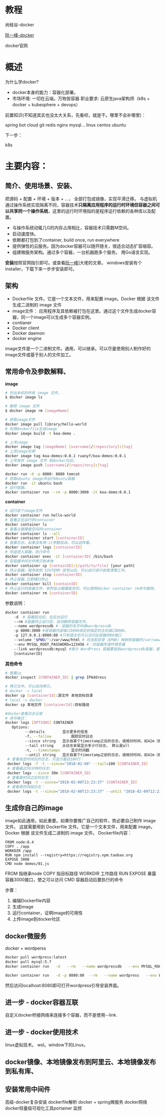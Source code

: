 # 教程
尚硅谷-docker

[阮一峰-docker][阮一峰-docker]

docker官网

# 概述
为什么学docker?
- docker本身的能力：容器化部署。
- 市场环境: 一切在云端，万物皆容器
    职业要求: 云原生java架构师（k8s + docker + kubesphere + devops）

前置知识(不知道其实也没太大关系，先看呗，就是干。哪里不会补哪里)：

spring bot cloud
git redis nginx mysql…
linux centos ubuntu

下一步：

k8s

# 主要内容：
## 简介、使用场景、安装、
把源码 + 配置 + 环境 + 版本 + ...， 全部打包成镜像，实现平滑迁移。
与虚拟机通过操作系统实现隔离不同，容器技术**只隔离应用程序的运行时环境但容器之间可以共享同一个操作系统**，这里的运行时环境指的是程序运行依赖的各种库以及配置。
- 与操作系统动辄几G的内存占用相比，容器技术只需数M空间。
- 启动速度快。
- 依赖都打包到了container, build once, run everywhere
- 提供弹性的云服务。因为docker容器可以随开随关，很适合动态扩容缩容。
- 组建微服务架构。通过多个容器，一台机器跑多个服务。
用Go语言实现。

**安装**按照官网指引即可。或查看[阮一峰][阮一峰-docker]]大佬的文章。
windows安装有个installer，下载下来一步步安装即可。

## 架构
- Dockerfile 文件。它是一个文本文件，用来配置 image。Docker 根据 该文件生成二进制的 image 文件
- image文件： 应用程序及其依赖被打包在这里。通过这个文件生成docker容器，同一个image可以生成多个容器实例。
- contianer
- Docker client
- Docker daemon
- docker engine

image文件是一个二进制文件。通用，可以继承。可以尽量使用别人制作好的image文件或基于别人的文件加工。


## 常用命令及参数解释、
**image**
```bash
# 列出本机的所有 image 文件。
$ docker image ls

# 删除 image 文件
$ docker image rm [imageName]

# 抓取image文件
docker image pull library/hello-world
# 利用dockerfile生成image
docker image build -t koa-demo .

# 上传image
docker image tag [imageName] [username]/[repository]:[tag]
# 上传image实例
docker image tag koa-demos:0.0.1 ruanyf/koa-demos:0.0.1
# 上传发布 image 文件 到docker社区。
docker image push [username]/[repository]:[tag]
```

```bash
docker run -d -p 8080: 8080 tomcat
# 抓取ubuntu image并运行Ubuntu容器
docker run -it ubuntu bash
# 运行容器。
docker container run --rm -p 8000:3000 -it koa-demo:0.0.1
```

**container**
```bash
# 运行这个image文件
docker container run hello-world
# 查看正在运行的container
docker container ls
# 查看占据硬盘空间的container
docker container ls --all
docker container start [containerID]
# 查看日志。如果没有用-it参数启动，可以这样看。
docker container logs [containerID]
# 中途进入容器，执行命令
docker container exec -it [containerID] /bin/bash
# 将容器中的文件拷贝到本地
docker container cp [containID]:[/path/to/file] [your path]
# 终止容器。程序收到 SIGTERM 信号以后，可以自行进行收尾清理工作。
docker container stop [containerID]
# 终止容器.立即强行终止
docker container kill [containID]
# 终止运行的容器文件，依然会占据硬盘空间，可以使用docker container rm命令删除。
docker container rm [containerID]
```
参数说明：
```bash
docker container run 
    -d  # 容器启动后，在后台运行
    --rm #容器终止运行后，自动删除容器文件。
    --name wordpressdb #：容器的名字叫做wordpressdb
    -p 8000:3000 #是容器内部端口3000绑定到指定的主机端口8000。
    -p 127.0.0.1:8080:80 #只有宿主机可以访问此容器的80端口
    --volume "$PWD/":/var/www/html # 将当前目录（$PWD）映射到容器的/var/www/html（Apache 对外访问的默认目录）。因此，当前目录的任何修改，都会反映到容器里面，进而被外部访问到。（就是所谓docker数据卷，数据持久化。用--privileged=true解决权限问题）
    --env MYSQL_ROOT_PASSWORD=123456 #：向容器传递环境变量 
    --link wordpressdb:mysql #表示 WordPress 容器要连到wordpressdb容器，冒号表示该容器的别名是mysql。
    [containerID]
```

**其他命令**
```bash
# 查看ip
docker inspect [CONTAINER_ID] | grep IPAddress

# 拷贝文件。可以双向拷贝。
# docker -> local
docker cp [containerId]:源文件 本地目标目录
# local -> docker
docker cp 本地文件 [containerId]:目标路径

#docker查看日志记录
# 命令格式：
docker logs [OPTIONS] CONTAINER
   Options:
         --details        显示更多的信息
         -f, --follow         跟踪实时日志
         --since string   显示自某个timestamp之后的日志，或相对时间，如42m（即42分钟）
         --tail string    从日志末尾显示多少行日志， 默认是all
         -t, --timestamps     显示时间戳
         --until string   显示自某个timestamp之前的日志，或相对时间，如42m（即42分钟）
 # 查看指定时间后的日志，只显示最后100行：
 docker logs -f -t --since="2018-02-08" --tail=100 [CONTAINER_ID]
 # 查看最近30分钟的日志:
 docker logs --since 30m [CONTAINER_ID]
 # 查看某时间之后的日志：
 docker logs -t --since="2018-02-08T13:23:37" [CONTAINER_ID]
 # 查看某时间段日志：
 docker logs -t --since="2018-02-08T13:23:37" --until "2018-02-09T12:23:37" [CONTAINER_ID]
```

## 生成你自己的image
image如此通用，如此重要。如果你要推广自己的软件，势必要自己制作 image 文件。
这就需要用到 Dockerfile 文件。它是一个文本文件，用来配置 image。Docker 根据 该文件生成二进制的 image 文件。
Dockerfile内容：
```
FROM node:8.4
COPY . /app
WORKDIR /app
RUN npm install --registry=https://registry.npm.taobao.org
EXPOSE 3000
CMD node demos/01.js
```
FROM 指继承node
COPY 指目标路径
WORKDIR 工作路径
RUN 
EXPOSE 暴露容器3000接口，使之可以访问
CMD 容器启动后要执行的命令

步骤：
1. 编辑Dockerfile内容
2. 生成image
3. 运行container，证明image的可用性
4. 上传image到docker社区

## docker微服务
docker + wordperss
```bash
docker pull wordpress:latest
docker pull mysql:5.7
docker container run   -d   --rm   --name wordpressdb   --env MYSQL_ROOT_PASSWORD=123456   --env MYSQL_DATABASE=wordpress   mysql:5.7

docker container run   -d -p 8080:80  --rm   --name wordpress   --env WORDPRESS_DB_PASSWORD=123456  --env WORDPRESS_DB_USER=root --link wordpressdb:mysql  wordpress
```
然后访问localhost:8080即可打开wordpress引导安装界面。


## 进一步 - docker容器互联
自定义docker桥接网络来连接多个容器，而不是使用--link.
## 进一步 - docker使用技术
linux虚拟技术。
wsl。window下的Linux。

## docker镜像、本地镜像发布到阿里云、本地镜像发布到私有库、
## 安装常用中间件
高级-docker复杂安装
dockerfile解析
docker + spring微服务
docker网络
docker轻量级可视化工具portainer
监控


[docker官网-网络]:https://docs.docker.com/network/
[阮一峰-docker]:https://ruanyifeng.com/blog/2018/02/docker-tutorial.html
[docker-wiki]:https://zh.wikipedia.org/zh-cn/Docker#%E7%BD%91%E7%BB%9C
[阮一峰-网络协议]:https://ruanyifeng.com/blog/2012/05/internet_protocol_suite_part_i.html
[pingWiki]:https://en.wikipedia.org/wiki/Ping_(networking_utility)
[子网]:https://zh.wikipedia.org/wiki/IP%E5%9C%B0%E5%9D%80#%E5%AD%90%E7%BD%91